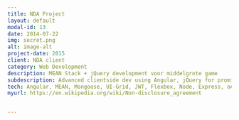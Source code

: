 ```yaml
---
title: NDA Project
layout: default
modal-id: 13
date: 2014-07-22
img: secret.png
alt: image-alt
project-date: 2015
client: NDA client
category: Web Development
description: MEAN Stack + jQuery development voor middelgrote game 
subdescription: Advanced clientside dev using Angular, jQuery for promise based animations, flexbox module, JWT, and serverside -  Nodejs/Express, Mongodb, Mongoose
tech: Angular, MEAN, Mongoose, UI-Grid, JWT, Flexbox, Node, Express, oAuth, angular-translate, Facebook API, Google API, Satellizer, Chart.js, Role-based Auth, Ubuntu, NGINX, HTML5, CSS3
myurl: https://en.wikipedia.org/wiki/Non-disclosure_agreement


---
```

